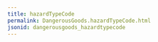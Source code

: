 ```yaml
---
title: hazardTypeCode
permalink: DangerousGoods.hazardTypeCode.html
jsonid: dangerousgoods_hazardtypecode
---
```


